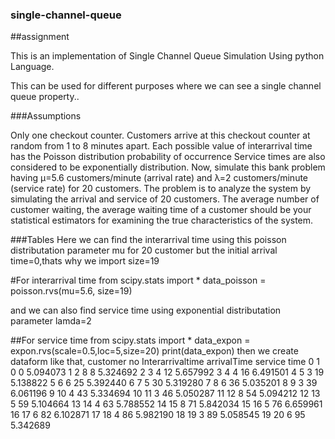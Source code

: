 ### single-channel-queue
##assignment

This is an implementation of Single Channel Queue Simulation Using python Language.


This can be used for different purposes where we can see a single channel queue property..

###Assumptions

Only one checkout counter.
Customers arrive at this checkout counter at random from 1 to 8 minutes apart. Each possible value of interarrival time has the Poisson distribution probability of occurrence
Service times are also considered to be exponentially distribution.
Now, simulate this bank problem having µ=5.6 customers/minute (arrival rate) and λ=2 customers/minute (service
rate) for 20 customers.
The problem is to analyze the system by simulating the arrival and service of 20 customers.
The average
number of customer waiting, the average waiting time of a customer should be your statistical estimators for
examining the true characteristics of the system.

###Tables
Here we can find the interarrival time using this poisson distributation parameter mu for 20 customer but the initial arrival time=0,thats why we import size=19

#For interarrival time
from scipy.stats import *
data_poisson = poisson.rvs(mu=5.6, size=19)


and we can also  find service time using exponential distributation parameter lamda=2

##For service time
from scipy.stats import *
data_expon = expon.rvs(scale=0.5,loc=5,size=20)
print(data_expon)
then we create dataform like that,
	customer no	Interarrivaltime	arrivalTime	service time
0	1	0	0	5.094073
1	2	8	8	5.324692
2	3	4	12	5.657992
3	4	4	16	6.491501
4	5	3	19	5.138822
5	6	6	25	5.392440
6	7	5	30	5.319280
7	8	6	36	5.035201
8	9	3	39	6.061196
9	10	4	43	5.334694
10	11	3	46	5.050287
11	12	8	54	5.094212
12	13	5	59	5.104664
13	14	4	63	5.788552
14	15	8	71	5.842034
15	16	5	76	6.659961
16	17	6	82	6.102871
17	18	4	86	5.982190
18	19	3	89	5.058545
19	20	6	95	5.342689

